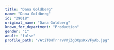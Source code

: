 ```yaml
---
title: "Dana Goldberg"
name: "Dana Goldberg"
id: "29018"
original_name: "Dana Goldberg"
known_for_department: "Production"
gender: "1"
adult: "false"
profile_path: "/AtiT0HTrrrvVVjZgOXpxKxVFyAb.jpg"
---
```

